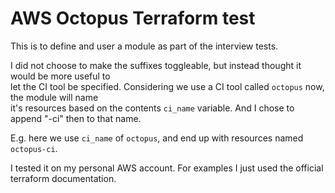# AWS Octopus Terraform test

This is to define and user a module as part of the interview tests.

I did not choose to make the suffixes toggleable, but instead thought it would be more useful to  
let the CI tool be specified. Considering we use a CI tool called `octopus` now, the module will name  
it's resources based on the contents `ci_name` variable. And I chose to append "-ci" then to that name.

E.g. here we use `ci_name` of `octopus`, and end up with resources named `octopus-ci`.

I tested it on my personal AWS account.
For examples I just used the official terraform documentation.